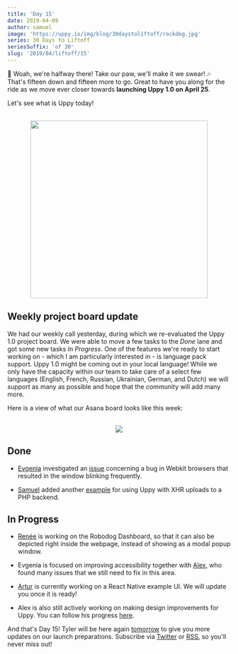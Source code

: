 ```yaml
---
title: 'Day 15'
date: 2019-04-09
author: samuel
image: 'https://uppy.io/img/blog/30daystoliftoff/rockdog.jpg'
series: 30 Days to Liftoff
seriesSuffix: 'of 30'
slug: '2019/04/liftoff/15'
---
```


:musical_note: Woah, we're halfway there! Take our paw, we'll make it we swear!
:notes: That's fifteen down and fifteen more to go. Great to have you along for
the ride as we move ever closer towards **launching Uppy 1.0 on April 25**.

Let's see what is Uppy today!

<center><br /><img width="400" src="/img/blog/30daystoliftoff/rockdog.jpg" /><br /></center>

<!--truncate-->

## Weekly project board update

We had our weekly call yesterday, during which we re-evaluated the Uppy 1.0
project board. We were able to move a few tasks to the _Done_ lane and got some
new tasks _In Progress_. One of the features we're ready to start working on -
which I am particularly interested in - is language pack support. Uppy 1.0 might
be coming out in your local language! While we only have the capacity within our
team to take care of a select few languages (English, French, Russian,
Ukrainian, German, and Dutch) we will support as many as possible and hope that
the community will add many more.

Here is a view of what our Asana board looks like this week:

<center><br /><img src="/img/blog/30daystoliftoff/2019-04-09-asana-board.png" /><br /></center>

## Done

- [Evgenia](https://github.com/lakesare) investigated an
  [issue](https://github.com/transloadit/uppy/pull/1400#issuecomment-481039845)
  concerning a bug in Webkit browsers that resulted in the window blinking
  frequently.

- [Samuel](https://github.com/samuelayo) added another
  [example](https://github.com/transloadit/uppy/pull/1389) for using Uppy with
  XHR uploads to a PHP backend.

## In Progress

- [Renée](https://github.com/goto-bus-stop) is working on the Robodog Dashboard,
  so that it can also be depicted right inside the webpage, instead of showing
  as a modal popup window.

- Evgenia is focused on improving accessibility together with
  [Alex](https://github.com/nqst), who found many issues that we still need to
  fix in this area.

- [Artur](https://github.com/arturi) is currently working on a React Native
  example UI. We will update you once it is ready!

- Alex is also still actively working on making design improvements for Uppy.
  You can follow his progress
  [here](https://github.com/nqst/uppy/commits/design-facelift).

And that's Day 15! Tyler will be here again
[tomorrow](/blog/2019/04/liftoff-16/) to give you more updates on our launch
preparations. Subscribe via [Twitter](https://twitter.com/uppy_io) or
[RSS](https://uppy.io/atom.xml), so you'll never miss out!
